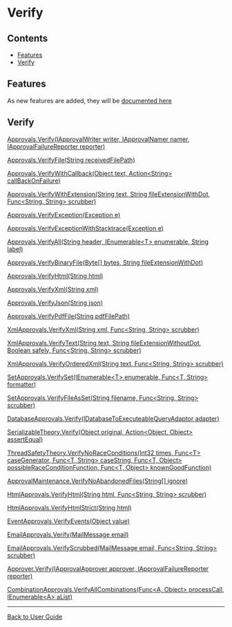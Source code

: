 <!--
GENERATED FILE - DO NOT EDIT
This file was generated by [MarkdownSnippets](https://github.com/SimonCropp/MarkdownSnippets).
Source File: /docs/ApprovalTests/mdsource/Verify.source.md
To change this file edit the source file and then execute run_markdown.cmd.
-->

# Verify

<!-- toc -->
## Contents

  * [Features](#features)
  * [Verify](#verify)<!-- endtoc -->


## Features

As new features are added, they will be [documented here](Features.md)


## Verify

[Approvals.Verify(IApprovalWriter writer, IApprovalNamer namer, IApprovalFailureReporter reporter)](https://github.com/approvals/ApprovalTests.Net/blob/master/src/ApprovalTests/Approvals.cs#L45)   <!-- include: DocumentHelpers.ListAllVerifyFunctions.approved. path: /src/ApprovalTests.Tests/Documentation/DocumentHelpers.ListAllVerifyFunctions.approved.include.md -->
  
[Approvals.VerifyFile(String receivedFilePath)](https://github.com/approvals/ApprovalTests.Net/blob/master/src/ApprovalTests/Approvals.cs#L125)  
  
[Approvals.VerifyWithCallback(Object text, Action&lt;String> callBackOnFailure)](https://github.com/approvals/ApprovalTests.Net/blob/master/src/ApprovalTests/Approvals.cs#L135)  
  
[Approvals.VerifyWithExtension(String text, String fileExtensionWithDot, Func&lt;String, String> scrubber)](https://github.com/approvals/ApprovalTests.Net/blob/master/src/ApprovalTests/Approvals.cs#L177)  
  
[Approvals.VerifyException(Exception e)](https://github.com/approvals/ApprovalTests.Net/blob/master/src/ApprovalTests/Approvals.cs#L196)  
  
[Approvals.VerifyExceptionWithStacktrace(Exception e)](https://github.com/approvals/ApprovalTests.Net/blob/master/src/ApprovalTests/Approvals.cs#L201)  
  
[Approvals.VerifyAll(String header, IEnumerable&lt;T> enumerable, String label)](https://github.com/approvals/ApprovalTests.Net/blob/master/src/ApprovalTests/Approvals.cs#L210)  
  
[Approvals.VerifyBinaryFile(Byte[] bytes, String fileExtensionWithDot)](https://github.com/approvals/ApprovalTests.Net/blob/master/src/ApprovalTests/Approvals.cs#L258)  
  
[Approvals.VerifyHtml(String html)](https://github.com/approvals/ApprovalTests.Net/blob/master/src/ApprovalTests/Approvals.cs#L264)  
  
[Approvals.VerifyXml(String xml)](https://github.com/approvals/ApprovalTests.Net/blob/master/src/ApprovalTests/Approvals.cs#L269)  
  
[Approvals.VerifyJson(String json)](https://github.com/approvals/ApprovalTests.Net/blob/master/src/ApprovalTests/Approvals.cs#L274)  
  
[Approvals.VerifyPdfFile(String pdfFilePath)](https://github.com/approvals/ApprovalTests.Net/blob/master/src/ApprovalTests/Approvals.cs#L294)  
  
[XmlApprovals.VerifyXml(String xml, Func&lt;String, String> scrubber)](https://github.com/approvals/ApprovalTests.Net/blob/master/src/ApprovalTests/Xml/XmlApprovals.cs#L10)  
  
[XmlApprovals.VerifyText(String text, String fileExtensionWithoutDot, Boolean safely, Func&lt;String, String> scrubber)](https://github.com/approvals/ApprovalTests.Net/blob/master/src/ApprovalTests/Xml/XmlApprovals.cs#L18)  
  
[XmlApprovals.VerifyOrderedXml(String text, Func&lt;String, String> scrubber)](https://github.com/approvals/ApprovalTests.Net/blob/master/src/ApprovalTests/Xml/XmlApprovals.cs#L29)  
  
[SetApprovals.VerifySet(IEnumerable&lt;T> enumerable, Func&lt;T, String> formatter)](https://github.com/approvals/ApprovalTests.Net/blob/master/src/ApprovalTests/Set/SetApprovals.cs#L15)  
  
[SetApprovals.VerifyFileAsSet(String filename, Func&lt;String, String> scrubber)](https://github.com/approvals/ApprovalTests.Net/blob/master/src/ApprovalTests/Set/SetApprovals.cs#L40)  
  
[DatabaseApprovals.Verify(IDatabaseToExecuteableQueryAdaptor adapter)](https://github.com/approvals/ApprovalTests.Net/blob/master/src/ApprovalTests/Persistence/DatabaseApprovals.cs#L10)  
  
[SerializableTheory.Verify(Object original, Action&lt;Object, Object> assertEqual)](https://github.com/approvals/ApprovalTests.Net/blob/master/src/ApprovalTests/TheoryTests/SerializableTheory.cs#L9)  
  
[ThreadSafetyTheory.VerifyNoRaceConditions(Int32 times, Func&lt;T> caseGenerator, Func&lt;T, String> caseString, Func&lt;T, Object> possibleRaceConditionFunction, Func&lt;T, Object> knownGoodFunction)](https://github.com/approvals/ApprovalTests.Net/blob/master/src/ApprovalTests/TheoryTests/ThreadSafetyTheory.cs#L13)  
  
[ApprovalMaintenance.VerifyNoAbandonedFiles(String[] ignore)](https://github.com/approvals/ApprovalTests.Net/blob/master/src/ApprovalTests/Maintenance/ApprovalMaintenance.cs#L77)  
  
[HtmlApprovals.VerifyHtml(String html, Func&lt;String, String> scrubber)](https://github.com/approvals/ApprovalTests.Net/blob/master/src/ApprovalTests/Html/HtmlApprovals.cs#L8)  
  
[HtmlApprovals.VerifyHtmlStrict(String html)](https://github.com/approvals/ApprovalTests.Net/blob/master/src/ApprovalTests/Html/HtmlApprovals.cs#L16)  
  
[EventApprovals.VerifyEvents(Object value)](https://github.com/approvals/ApprovalTests.Net/blob/master/src/ApprovalTests/Events/EventApprovals.cs#L10)  
  
[EmailApprovals.Verify(MailMessage email)](https://github.com/approvals/ApprovalTests.Net/blob/master/src/ApprovalTests/Email/EmailApprovals.cs#L13)  
  
[EmailApprovals.VerifyScrubbed(MailMessage email, Func&lt;String, String> scrubber)](https://github.com/approvals/ApprovalTests.Net/blob/master/src/ApprovalTests/Email/EmailApprovals.cs#L17)  
  
[Approver.Verify(IApprovalApprover approver, IApprovalFailureReporter reporter)](https://github.com/approvals/ApprovalTests.Net/blob/master/src/ApprovalTests/Core/Approver.cs#L5)  
  
[CombinationApprovals.VerifyAllCombinations(Func&lt;A, Object> processCall, IEnumerable&lt;A> aList)](https://github.com/approvals/ApprovalTests.Net/blob/master/src/ApprovalTests/Combinations/CombinationApprovals.cs#L12) <!-- end include: DocumentHelpers.ListAllVerifyFunctions.approved. path: /src/ApprovalTests.Tests/Documentation/DocumentHelpers.ListAllVerifyFunctions.approved.include.md -->


---

[Back to User Guide](readme.md#top)
